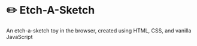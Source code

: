 # ✏️ Etch-A-Sketch

An etch-a-sketch toy in the browser, created using HTML, CSS, and vanilla JavaScript
